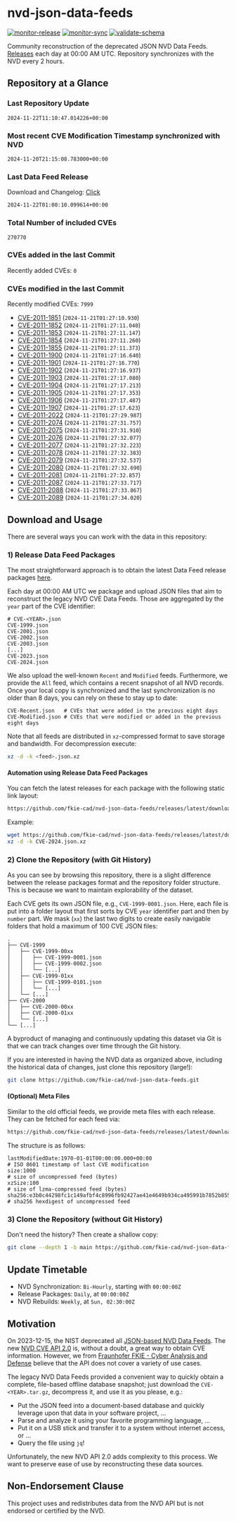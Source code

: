 # nvd-json-data-feeds

[![monitor-release](https://github.com/fkie-cad/nvd-json-data-feeds/actions/workflows/monitor_release.yml/badge.svg)](https://github.com/fkie-cad/nvd-json-data-feeds/actions/workflows/monitor_release.yml)
[![monitor-sync](https://github.com/fkie-cad/nvd-json-data-feeds/actions/workflows/monitor_sync.yml/badge.svg)](https://github.com/fkie-cad/nvd-json-data-feeds/actions/workflows/monitor_sync.yml)
[![validate-schema](https://github.com/fkie-cad/nvd-json-data-feeds/actions/workflows/validate_schema.yml/badge.svg)](https://github.com/fkie-cad/nvd-json-data-feeds/actions/workflows/validate_schema.yml)

Community reconstruction of the deprecated JSON NVD Data Feeds.
[Releases](https://github.com/fkie-cad/nvd-json-data-feeds/releases/latest) each day at 00:00 AM UTC.
Repository synchronizes with the NVD every 2 hours.

## Repository at a Glance

### Last Repository Update

```plain
2024-11-22T11:10:47.014226+00:00
```

### Most recent CVE Modification Timestamp synchronized with NVD

```plain
2024-11-20T21:15:08.783000+00:00
```

### Last Data Feed Release

Download and Changelog: [Click](https://github.com/fkie-cad/nvd-json-data-feeds/releases/latest)

```plain
2024-11-22T01:00:10.099614+00:00
```

### Total Number of included CVEs

```plain
270770
```

### CVEs added in the last Commit

Recently added CVEs: `0`



### CVEs modified in the last Commit

Recently modified CVEs: `7999`

- [CVE-2011-1851](CVE-2011/CVE-2011-18xx/CVE-2011-1851.json) (`2024-11-21T01:27:10.930`)
- [CVE-2011-1852](CVE-2011/CVE-2011-18xx/CVE-2011-1852.json) (`2024-11-21T01:27:11.040`)
- [CVE-2011-1853](CVE-2011/CVE-2011-18xx/CVE-2011-1853.json) (`2024-11-21T01:27:11.147`)
- [CVE-2011-1854](CVE-2011/CVE-2011-18xx/CVE-2011-1854.json) (`2024-11-21T01:27:11.260`)
- [CVE-2011-1855](CVE-2011/CVE-2011-18xx/CVE-2011-1855.json) (`2024-11-21T01:27:11.373`)
- [CVE-2011-1900](CVE-2011/CVE-2011-19xx/CVE-2011-1900.json) (`2024-11-21T01:27:16.640`)
- [CVE-2011-1901](CVE-2011/CVE-2011-19xx/CVE-2011-1901.json) (`2024-11-21T01:27:16.770`)
- [CVE-2011-1902](CVE-2011/CVE-2011-19xx/CVE-2011-1902.json) (`2024-11-21T01:27:16.937`)
- [CVE-2011-1903](CVE-2011/CVE-2011-19xx/CVE-2011-1903.json) (`2024-11-21T01:27:17.080`)
- [CVE-2011-1904](CVE-2011/CVE-2011-19xx/CVE-2011-1904.json) (`2024-11-21T01:27:17.213`)
- [CVE-2011-1905](CVE-2011/CVE-2011-19xx/CVE-2011-1905.json) (`2024-11-21T01:27:17.353`)
- [CVE-2011-1906](CVE-2011/CVE-2011-19xx/CVE-2011-1906.json) (`2024-11-21T01:27:17.487`)
- [CVE-2011-1907](CVE-2011/CVE-2011-19xx/CVE-2011-1907.json) (`2024-11-21T01:27:17.623`)
- [CVE-2011-2022](CVE-2011/CVE-2011-20xx/CVE-2011-2022.json) (`2024-11-21T01:27:29.987`)
- [CVE-2011-2074](CVE-2011/CVE-2011-20xx/CVE-2011-2074.json) (`2024-11-21T01:27:31.757`)
- [CVE-2011-2075](CVE-2011/CVE-2011-20xx/CVE-2011-2075.json) (`2024-11-21T01:27:31.910`)
- [CVE-2011-2076](CVE-2011/CVE-2011-20xx/CVE-2011-2076.json) (`2024-11-21T01:27:32.077`)
- [CVE-2011-2077](CVE-2011/CVE-2011-20xx/CVE-2011-2077.json) (`2024-11-21T01:27:32.223`)
- [CVE-2011-2078](CVE-2011/CVE-2011-20xx/CVE-2011-2078.json) (`2024-11-21T01:27:32.383`)
- [CVE-2011-2079](CVE-2011/CVE-2011-20xx/CVE-2011-2079.json) (`2024-11-21T01:27:32.537`)
- [CVE-2011-2080](CVE-2011/CVE-2011-20xx/CVE-2011-2080.json) (`2024-11-21T01:27:32.690`)
- [CVE-2011-2081](CVE-2011/CVE-2011-20xx/CVE-2011-2081.json) (`2024-11-21T01:27:32.857`)
- [CVE-2011-2087](CVE-2011/CVE-2011-20xx/CVE-2011-2087.json) (`2024-11-21T01:27:33.717`)
- [CVE-2011-2088](CVE-2011/CVE-2011-20xx/CVE-2011-2088.json) (`2024-11-21T01:27:33.867`)
- [CVE-2011-2089](CVE-2011/CVE-2011-20xx/CVE-2011-2089.json) (`2024-11-21T01:27:34.020`)


## Download and Usage

There are several ways you can work with the data in this repository:

### 1) Release Data Feed Packages

The most straightforward approach is to obtain the latest Data Feed release packages [here](https://github.com/fkie-cad/nvd-json-data-feeds/releases/latest).

Each day at 00:00 AM UTC we package and upload JSON files that aim to reconstruct the legacy NVD CVE Data Feeds.
Those are aggregated by the `year` part of the CVE identifier:

```
# CVE-<YEAR>.json
CVE-1999.json
CVE-2001.json
CVE-2002.json
CVE-2003.json
[...]
CVE-2023.json
CVE-2024.json
```

We also upload the well-known `Recent` and `Modified` feeds.
Furthermore, we provide the `All` feed, which contains a recent snapshot of all NVD records.
Once your local copy is synchronized and the last synchronization is no older than 8 days, you can rely on these to stay up to date:

```plain
CVE-Recent.json   # CVEs that were added in the previous eight days
CVE-Modified.json # CVEs that were modified or added in the previous eight days
```

Note that all feeds are distributed in `xz`-compressed format to save storage and bandwidth.
For decompression execute:

```sh
xz -d -k <feed>.json.xz
```

#### Automation using Release Data Feed Packages

You can fetch the latest releases for each package with the following static link layout:

```sh
https://github.com/fkie-cad/nvd-json-data-feeds/releases/latest/download/CVE-<YEAR>.json.xz
```

Example:

```sh
wget https://github.com/fkie-cad/nvd-json-data-feeds/releases/latest/download/CVE-2024.json.xz
xz -d -k CVE-2024.json.xz
```

### 2) Clone the Repository (with Git History)

As you can see by browsing this repository, there is a slight difference between the release packages format and the repository folder structure.
This is because we want to maintain explorability of the dataset.

Each CVE gets its own JSON file, e.g., `CVE-1999-0001.json`.
Here, each file is put into a folder layout that first sorts by CVE `year` identifier part and then by `number` part.
We mask (`xx`) the last two digits to create easily navigable folders that hold a maximum of 100 CVE JSON files:

```plain
.
├── CVE-1999
│   ├── CVE-1999-00xx
│   │   ├── CVE-1999-0001.json
│   │   ├── CVE-1999-0002.json
│   │   └── [...]
│   ├── CVE-1999-01xx
│   │   ├── CVE-1999-0101.json
│   │   └── [...]
│   └── [...]
├── CVE-2000
│   ├── CVE-2000-00xx
│   ├── CVE-2000-01xx
│   └── [...]
└── [...]
```

A byproduct of managing and continuously updating this dataset via Git is that we can track changes over time through the Git history.

If you are interested in having the NVD data as organized above, including the historical data of changes, just clone this repository (large!):

```sh
git clone https://github.com/fkie-cad/nvd-json-data-feeds.git
```

#### (Optional) Meta Files

Similar to the old official feeds, we provide meta files with each release. They can be fetched for each feed via:

```sh
https://github.com/fkie-cad/nvd-json-data-feeds/releases/latest/download/CVE-<YEAR>.meta
```

The structure is as follows:

```plain
lastModifiedDate:1970-01-01T00:00:00.000+00:00                          # ISO 8601 timestamp of last CVE modification
size:1000                                                               # size of uncompressed feed (bytes)
xzSize:100                                                              # size of lzma-compressed feed (bytes)
sha256:e3b0c44298fc1c149afbf4c8996fb92427ae41e4649b934ca495991b7852b855 # sha256 hexdigest of uncompressed feed
```

### 3) Clone the Repository (without Git History)

Don't need the history? Then create a shallow copy:

```sh
git clone --depth 1 -b main https://github.com/fkie-cad/nvd-json-data-feeds.git
```


## Update Timetable

* NVD Synchronization: `Bi-Hourly`, starting with `00:00:00Z`
* Release Packages: `Daily`, at `00:00:00Z`
* NVD Rebuilds: `Weekly`, at `Sun, 02:30:00Z`


## Motivation

On 2023-12-15, the NIST deprecated all [JSON-based NVD Data Feeds](https://nvd.nist.gov/vuln/data-feeds#divRetirementBanner-1).
The new [NVD CVE API 2.0](https://nvd.nist.gov/developers/vulnerabilities) is, without a doubt, a great way to obtain CVE information.
However, we from [Fraunhofer FKIE - Cyber Analysis and Defense](https://www.fkie.fraunhofer.de/en/departments/cad.html) believe that the API does not cover a variety of use cases.

The legacy NVD Data Feeds provided a convenient way to quickly obtain a complete, file-based offline database snapshot; just download the `CVE-<YEAR>.tar.gz`, decompress it, and use it as you please, e.g.:

- Put the JSON feed into a document-based database and quickly leverage upon that data in your software project, ...
- Parse and analyze it using your favorite programming language, ...
- Put it on a USB stick and transfer it to a system without internet access, or ...
- Query the file using `jq`!

Unfortunately, the new NVD API 2.0 adds complexity to this process.
We want to preserve ease of use by reconstructing these data sources.

## Non-Endorsement Clause

This project uses and redistributes data from the NVD API but is not endorsed or certified by the NVD.